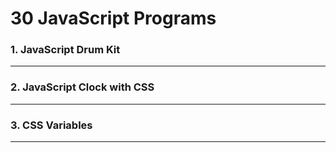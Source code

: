 # 30 JavaScript Programs

<h3>1. JavaScript Drum Kit</h3><hr>
<h3>2. JavaScript Clock with CSS</h3><hr>
<h3>3. CSS Variables</h3><hr>

